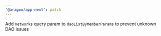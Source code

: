 ```yaml
---
'@aragon/app-next': patch
---
```


Add `networks` query param to `daoListByMemberParams` to prevent unknown DAO issues
